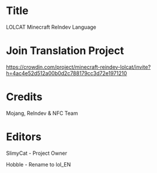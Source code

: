 # Title
 LOLCAT Minecraft ReIndev Language
# Join Translation Project 
https://crowdin.com/project/minecraft-reindev-lolcat/invite?h=4ac4e52d512a00b0d2c788179cc3d72e1971210
  # Credits
 Mojang, ReIndev & NFC Team
# Editors
   SlimyCat - Project Owner
   
   Hobble - Rename to lol_EN
